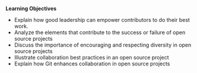 **Learning Objectives**

- Explain how good leadership can empower contributors to do their best work.
- Analyze the elements that contribute to the success or failure of open source projects
- Discuss the importance of encouraging and respecting diversity in open source projects
- Illustrate collaboration best practices in an open source project
- Explain how Git enhances collaboration in open source projects
